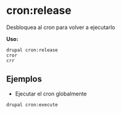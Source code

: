 # cron:release
Desbloquea al cron para volver a ejecutarlo

**Uso:**
```
drupal cron:release
cror
crr
```

## Ejemplos
* Ejecutar el cron globalmente
```
drupal cron:execute
```
